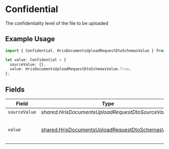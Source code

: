 # Confidential

The confidentiality level of the file to be uploaded

## Example Usage

```typescript
import { Confidential, HrisDocumentsUploadRequestDtoSchemasValue } from "@stackone/stackone-client-ts/sdk/models/shared";

let value: Confidential = {
  sourceValue: {},
  value: HrisDocumentsUploadRequestDtoSchemasValue.True,
};
```

## Fields

| Field                                                                                                                       | Type                                                                                                                        | Required                                                                                                                    | Description                                                                                                                 | Example                                                                                                                     |
| --------------------------------------------------------------------------------------------------------------------------- | --------------------------------------------------------------------------------------------------------------------------- | --------------------------------------------------------------------------------------------------------------------------- | --------------------------------------------------------------------------------------------------------------------------- | --------------------------------------------------------------------------------------------------------------------------- |
| `sourceValue`                                                                                                               | *shared.HrisDocumentsUploadRequestDtoSourceValue*                                                                           | :heavy_minus_sign:                                                                                                          | N/A                                                                                                                         | public                                                                                                                      |
| `value`                                                                                                                     | [shared.HrisDocumentsUploadRequestDtoSchemasValue](../../../sdk/models/shared/hrisdocumentsuploadrequestdtoschemasvalue.md) | :heavy_minus_sign:                                                                                                          | Whether the file is confidential or not                                                                                     | true                                                                                                                        |